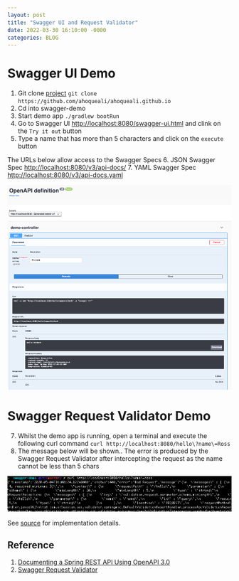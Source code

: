 ```yaml
---
layout: post
title: "Swagger UI and Request Validator"
date: 2022-03-30 16:10:00 -0000
categories: BLOG
---
```

# Swagger UI Demo

1. Git clone [project](https://github.com/ahoqueali/ahoqueali.github.io/tree/master/swagger-demo) `git clone https://github.com/ahoqueali/ahoqueali.github.io`
2. Cd into swagger-demo
3. Start demo app `./gradlew bootRun`
4. Go to Swagger UI [http://localhost:8080/swagger-ui.html](http://localhost:8080/swagger-ui.html) and clink on the `Try it out` button
5. Type a name that has more than 5 characters and click on the `execute` button

The URLs below allow access to the Swagger Specs
6. JSON Swagger Spec [http://localhost:8080/v3/api-docs/](http://localhost:8080/v3/api-docs/)
7. YAML Swagger Spec [http://localhost:8080/v3/api-docs.yaml](http://localhost:8080/v3/api-docs.yaml)

![alt text](https://github.com/ahoqueali/ahoqueali.github.io/blob/master/_posts/swagger-ui-demo.png "Swagger UI Demo")


# Swagger Request Validator Demo

7. Whilst the  demo app is running, open a terminal and execute the following curl command `curl http://localhost:8080/hello\?name\=Ross`
8. The message below will be shown.. The error is produced by the Swagger Request Validator after intercepting the request as the name cannot be less than 5 chars

![alt text](https://github.com/ahoqueali/ahoqueali.github.io/blob/master/_posts/swagger-request-validator.png "Swagger Request Validator Demo")

See [source](https://github.com/ahoqueali/ahoqueali.github.io/tree/master/swagger-demo) for implementation details.

## Reference
1. [Documenting a Spring REST API Using OpenAPI 3.0](https://www.baeldung.com/spring-rest-openapi-documentation)
2. [Swagger Request Validator](https://bitbucket.org/atlassian/swagger-request-validator/src/master/swagger-request-validator-springmvc/)
